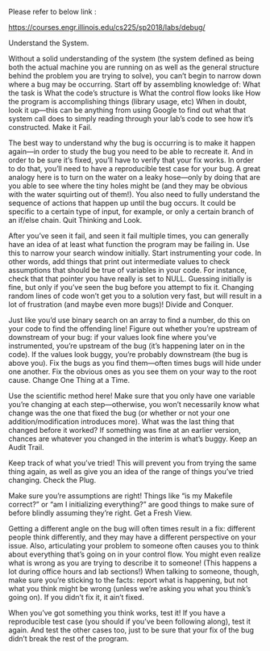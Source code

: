Please refer to below link :

  https://courses.engr.illinois.edu/cs225/sp2018/labs/debug/
  
  
  Understand the System.

Without a solid understanding of the system (the system defined as being both the actual machine you are running on as well as the general structure behind the problem you are trying to solve), you can’t begin to narrow down where a bug may be occurring. Start off by assembling knowledge of:
What the task is
What the code’s structure is
What the control flow looks like
How the program is accomplishing things (library usage, etc)
When in doubt, look it up—this can be anything from using Google to find out what that system call does to simply reading through your lab’s code to see how it’s constructed.
Make it Fail.

The best way to understand why the bug is occurring is to make it happen again—in order to study the bug you need to be able to recreate it. And in order to be sure it’s fixed, you’ll have to verify that your fix works. In order to do that, you’ll need to have a reproducible test case for your bug.
A great analogy here is to turn on the water on a leaky hose—only by doing that are you able to see where the tiny holes might be (and they may be obvious with the water squirting out of them!).
You also need to fully understand the sequence of actions that happen up until the bug occurs. It could be specific to a certain type of input, for example, or only a certain branch of an if/else chain.
Quit Thinking and Look.

After you’ve seen it fail, and seen it fail multiple times, you can generally have an idea of at least what function the program may be failing in. Use this to narrow your search window initially.
Start instrumenting your code. In other words, add things that print out intermediate values to check assumptions that should be true of variables in your code. For instance, check that that pointer you have really is set to NULL.
Guessing initially is fine, but only if you’ve seen the bug before you attempt to fix it. Changing random lines of code won’t get you to a solution very fast, but will result in a lot of frustration (and maybe even more bugs)!
Divide and Conquer.

Just like you’d use binary search on an array to find a number, do this on your code to find the offending line! Figure out whether you’re upstream of downstream of your bug: if your values look fine where you’ve instrumented, you’re upstream of the bug (it’s happening later on in the code). If the values look buggy, you’re probably downstream (the bug is above you).
Fix the bugs as you find them—often times bugs will hide under one another. Fix the obvious ones as you see them on your way to the root cause.
Change One Thing at a Time.

Use the scientific method here! Make sure that you only have one variable you’re changing at each step—otherwise, you won’t necessarily know what change was the one that fixed the bug (or whether or not your one addition/modification introduces more).
What was the last thing that changed before it worked? If something was fine at an earlier version, chances are whatever you changed in the interim is what’s buggy.
Keep an Audit Trail.

Keep track of what you’ve tried! This will prevent you from trying the same thing again, as well as give you an idea of the range of things you’ve tried changing.
Check the Plug.

Make sure you’re assumptions are right! Things like “is my Makefile correct?” or “am I initializing everything?” are good things to make sure of before blindly assuming they’re right.
Get a Fresh View.

Getting a different angle on the bug will often times result in a fix: different people think differently, and they may have a different perspective on your issue.
Also, articulating your problem to someone often causes you to think about everything that’s going on in your control flow. You might even realize what is wrong as you are trying to describe it to someone! (This happens a lot during office hours and lab sections!)
When talking to someone, though, make sure you’re sticking to the facts: report what is happening, but not what you think might be wrong (unless we’re asking you what you think’s going on).
If you didn’t fix it, it ain’t fixed.

When you’ve got something you think works, test it! If you have a reproducible test case (you should if you’ve been following along), test it again. And test the other cases too, just to be sure that your fix of the bug didn’t break the rest of the program.
